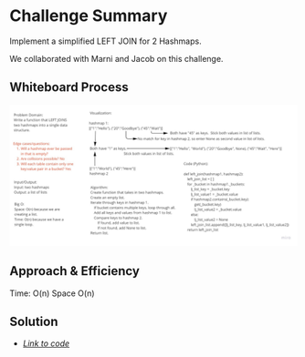 # Challenge Summary

Implement a simplified LEFT JOIN for 2 Hashmaps.

We collaborated with Marni and Jacob on this challenge.

## Whiteboard Process

![Whiteboard screenshot](https://github.com/S14mx/data-structures-and-algorithms/blob/hashmap-left-join/python/code_challenges/hashtable_left_join/imgs/hashtable_left_join.jpg "Whiteboard process")

## Approach & Efficiency

Time: O(n)
Space O(n)

## Solution

- [*Link to code*](/python/code_challenges/hashtable_left_join/hashtable_left_join.py)
